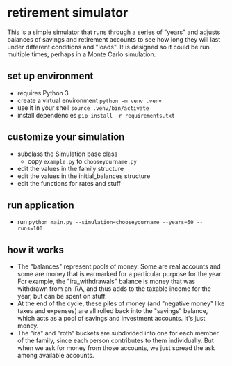 
# retirement simulator

This is a simple simulator that runs through a series of "years" and adjusts balances of
savings and retirement accounts to see how long they will last under different conditions
and "loads".  It is designed so it could be run multiple times, perhaps in a Monte Carlo
simulation.

## set up environment
* requires Python 3
* create a virtual environment `python -m venv .venv`
* use it in your shell `source .venv/bin/activate`
* install dependencies `pip install -r requirements.txt`

## customize your simulation
* subclass the Simulation base class
    + copy `example.py` to `chooseyourname.py`
* edit the values in the family structure
* edit the values in the initial_balances structure
* edit the functions for rates and stuff

## run application
* run `python main.py --simulation=chooseyourname --years=50 --runs=100`

## how it works
* The "balances" represent pools of money.  Some are real accounts and some are
  money that is earmarked for a particular purpose for the year.  For example, the
  "ira_withdrawals" balance is money that was withdrawn from an IRA, and thus adds
  to the taxable income for the year, but can be spent on stuff.
* At the end of the cycle, these piles of money (and "negative money" like taxes
  and expenses) are all rolled back into the "savings" balance, which acts as a
  pool of savings and investment accounts.  It's just money.
* The "ira" and "roth" buckets are subdivided into one for each member of the
  family, since each person contributes to them individually.  But when we ask for
  money from those accounts, we just spread the ask among available accounts.


